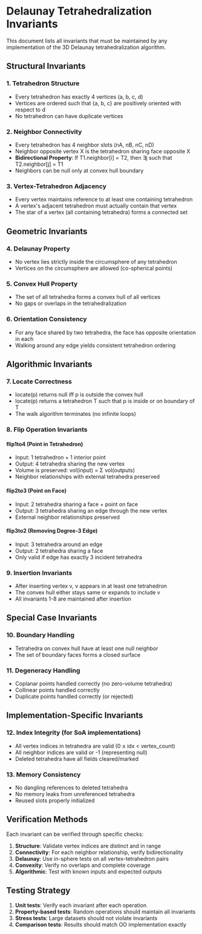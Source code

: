 # Delaunay Tetrahedralization Invariants

This document lists all invariants that must be maintained by any implementation of the 3D Delaunay tetrahedralization algorithm.

## Structural Invariants

### 1. Tetrahedron Structure
- Every tetrahedron has exactly 4 vertices (a, b, c, d)
- Vertices are ordered such that {a, b, c} are positively oriented with respect to d
- No tetrahedron can have duplicate vertices

### 2. Neighbor Connectivity
- Every tetrahedron has 4 neighbor slots (nA, nB, nC, nD)
- Neighbor opposite vertex X is the tetrahedron sharing face opposite X
- **Bidirectional Property**: If T1.neighbor[i] = T2, then ∃j such that T2.neighbor[j] = T1
- Neighbors can be null only at convex hull boundary

### 3. Vertex-Tetrahedron Adjacency
- Every vertex maintains reference to at least one containing tetrahedron
- A vertex's adjacent tetrahedron must actually contain that vertex
- The star of a vertex (all containing tetrahedra) forms a connected set

## Geometric Invariants

### 4. Delaunay Property
- No vertex lies strictly inside the circumsphere of any tetrahedron
- Vertices on the circumsphere are allowed (co-spherical points)

### 5. Convex Hull Property
- The set of all tetrahedra forms a convex hull of all vertices
- No gaps or overlaps in the tetrahedralization

### 6. Orientation Consistency
- For any face shared by two tetrahedra, the face has opposite orientation in each
- Walking around any edge yields consistent tetrahedron ordering

## Algorithmic Invariants

### 7. Locate Correctness
- locate(p) returns null iff p is outside the convex hull
- locate(p) returns a tetrahedron T such that p is inside or on boundary of T
- The walk algorithm terminates (no infinite loops)

### 8. Flip Operation Invariants

#### flip1to4 (Point in Tetrahedron)
- Input: 1 tetrahedron + 1 interior point
- Output: 4 tetrahedra sharing the new vertex
- Volume is preserved: vol(input) = Σ vol(outputs)
- Neighbor relationships with external tetrahedra preserved

#### flip2to3 (Point on Face)
- Input: 2 tetrahedra sharing a face + point on face
- Output: 3 tetrahedra sharing an edge through the new vertex
- External neighbor relationships preserved

#### flip3to2 (Removing Degree-3 Edge)
- Input: 3 tetrahedra around an edge
- Output: 2 tetrahedra sharing a face
- Only valid if edge has exactly 3 incident tetrahedra

### 9. Insertion Invariants
- After inserting vertex v, v appears in at least one tetrahedron
- The convex hull either stays same or expands to include v
- All invariants 1-8 are maintained after insertion

## Special Case Invariants

### 10. Boundary Handling
- Tetrahedra on convex hull have at least one null neighbor
- The set of boundary faces forms a closed surface

### 11. Degeneracy Handling
- Coplanar points handled correctly (no zero-volume tetrahedra)
- Collinear points handled correctly
- Duplicate points handled correctly (or rejected)

## Implementation-Specific Invariants

### 12. Index Integrity (for SoA implementations)
- All vertex indices in tetrahedra are valid (0 ≤ idx < vertex_count)
- All neighbor indices are valid or -1 (representing null)
- Deleted tetrahedra have all fields cleared/marked

### 13. Memory Consistency
- No dangling references to deleted tetrahedra
- No memory leaks from unreferenced tetrahedra
- Reused slots properly initialized

## Verification Methods

Each invariant can be verified through specific checks:

1. **Structure**: Validate vertex indices are distinct and in range
2. **Connectivity**: For each neighbor relationship, verify bidirectionality
3. **Delaunay**: Use in-sphere tests on all vertex-tetrahedron pairs
4. **Convexity**: Verify no overlaps and complete coverage
5. **Algorithmic**: Test with known inputs and expected outputs

## Testing Strategy

1. **Unit tests**: Verify each invariant after each operation
2. **Property-based tests**: Random operations should maintain all invariants
3. **Stress tests**: Large datasets should not violate invariants
4. **Comparison tests**: Results should match OO implementation exactly